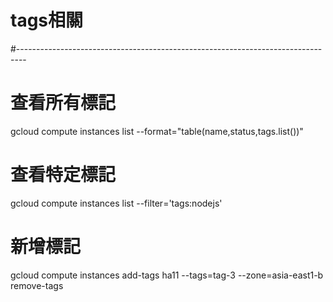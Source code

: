 # tags相關
#--------------------------------------------------------------------------------
# 查看所有標記
gcloud compute instances list --format="table(name,status,tags.list())"
# 查看特定標記
gcloud compute instances list --filter='tags:nodejs'
# 新增標記
gcloud compute instances add-tags ha11 --tags=tag-3 --zone=asia-east1-b
remove-tags
